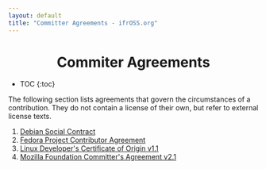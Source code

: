 ```yaml
---
layout: default
title: "Committer Agreements - ifrOSS.org"
---
```


<h1 style="text-align: center;">️Commiter Agreements</h1>

* TOC
{:toc}

The following section lists agreements that govern the circumstances
of a contribution. They do not contain a license of their own, but
refer to external license texts.

1. [Debian Social Contract](https://www.debian.org/social_contract)
2. [Fedora Project Contributor Agreement](https://fedoraproject.org/wiki/Legal:Fedora_Project_Contributor_Agreement#FPCA_Text)
3. [Linux Developer's Certificate of Origin v1.1](http://git.kernel.org/cgit/linux/kernel/git/torvalds/linux.git/tree/Documentation/SubmittingPatches#n358)
4. [Mozilla Foundation Committer's Agreement v2.1](https://www.mozilla.org/hacking/committer/committers-agreement.pdf)
